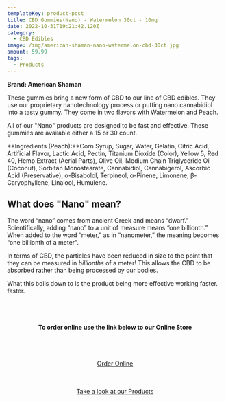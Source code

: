 ```yaml
---
templateKey: product-post
title: CBD Gummies(Nano) - Watermelon 30ct - 10mg
date: 2022-10-31T19:21:42.120Z
category:
  - CBD Edibles
image: /img/american-shaman-nano-watermelon-cbd-30ct.jpg
amount: 59.99
tags:
  - Products
---
```

**Brand: American Shaman**

These gummies bring a new form of CBD to our line of CBD edibles.  They use our proprietary nanotechnology process or putting nano cannabidiol into a tasty gummy.  They come in two flavors with Watermelon and Peach.

All of our "Nano" products are designed to be fast and effective.  These gummies are available either a 15 or 30 count.

**Ingredients (Peach):**Corn Syrup, Sugar, Water, Gelatin, Citric Acid, Artificial Flavor, Lactic Acid, Pectin, Titanium Dioxide (Color), Yellow 5, Red 40, Hemp Extract (Aerial Parts), Olive Oil, Medium Chain Triglyceride Oil (Coconut), Sorbitan Monostearate, Cannabidiol, Cannabigerol, Ascorbic Acid (Preservative), α-Bisabolol, Terpineol, α-Pinene, Limonene, β-Caryophyllene, Linalool, Humulene.

## **What does "Nano" mean?**

The word “nano” comes from ancient Greek and means “dwarf.” Scientifically, adding “nano” to a unit of measure means “one billionth.” When added to the word “meter,” as in “nanometer,” the meaning becomes “one billionth of a meter".

 In terms of CBD, the particles have been reduced in size to the point that they can be measured in *billionths* of a meter!  This allows the CBD to be absorbed rather than being processed by our bodies. 

What this boils down to is the product being more effective working faster. faster.

<br><br>

<Center>

#### **To order online use the link below to our Online Store**

<br><br>

<Center><a class="link-view-more-products" target="_blank" href="https://capitalcbd.shop/product/cbd-gummiesnano-watermelon-30ct-10mg/">Order Online</a></

<br><br><br>

<Center><a class="link-view-more-products" target="_blank" href="https://capitalamericanshaman.com/products">Take a look at our Products</a></Center>

<br><br>